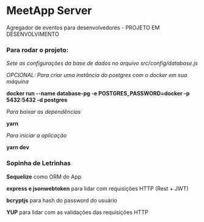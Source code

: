 # MeetApp Server
Agregador de eventos para desenvolvedores - PROJETO EM DESENVOLVIMENTO

### Para rodar o projeto:

_Sete as configurações da base de dados no arquivo src/config/database.js_

_OPCIONAL: Para criar uma instância do postgres com o docker em sua máquina_

**docker run --name database-pg -e POSTGRES_PASSWORD=docker -p 5432:5432 -d postgres**

_Para baixar as dependências_

**yarn**

_Para iniciar a aplicação_

**yarn dev**

### Sopinha de Letrinhas

**Sequelize** como ORM do App

**express e jsonwebtoken** para lidar com requisições HTTP (Rest + JWT)

**bcryptjs** para hash do password do usuário

**YUP** para lidar com as validações das requisições HTTP
